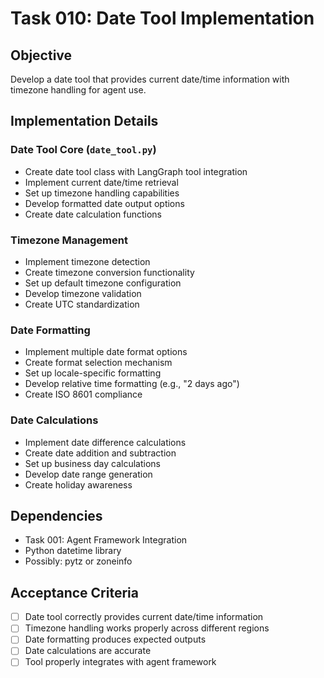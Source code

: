 # Task 010: Date Tool Implementation

## Objective
Develop a date tool that provides current date/time information with timezone handling for agent use.

## Implementation Details

### Date Tool Core (`date_tool.py`)
- Create date tool class with LangGraph tool integration
- Implement current date/time retrieval
- Set up timezone handling capabilities
- Develop formatted date output options
- Create date calculation functions

### Timezone Management
- Implement timezone detection
- Create timezone conversion functionality
- Set up default timezone configuration
- Develop timezone validation
- Create UTC standardization

### Date Formatting
- Implement multiple date format options
- Create format selection mechanism
- Set up locale-specific formatting
- Develop relative time formatting (e.g., "2 days ago")
- Create ISO 8601 compliance

### Date Calculations
- Implement date difference calculations
- Create date addition and subtraction
- Set up business day calculations
- Develop date range generation
- Create holiday awareness

## Dependencies
- Task 001: Agent Framework Integration
- Python datetime library
- Possibly: pytz or zoneinfo

## Acceptance Criteria
- [ ] Date tool correctly provides current date/time information
- [ ] Timezone handling works properly across different regions
- [ ] Date formatting produces expected outputs
- [ ] Date calculations are accurate
- [ ] Tool properly integrates with agent framework